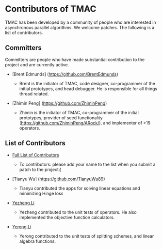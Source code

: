 Contributors of TMAC
=======================
TMAC has been developed by a community of people who are interested in asynchronous parallel algorithms.
We welcome patches. The following is a list of contributors.


Committers
----------
Committers are people who have made substantial contribution to the project and are currently active.

* [Brent Edmunds] (https://github.com/BrentEdmunds)
  - Brent is the initiator of TMAC, code designer, co-programmer of the initial prototypes, and head debugger. He is responsible for all things thread related.

* [Zhimin Peng] (https://github.com/ZhiminPeng)
  - Zhimin is the initiator of TMAC, co-programmer of the initial prototypes, provider of seed functionality (https://github.com/ZhiminPeng/ARock/), and implementer of >15 operators.


List of Contributors
---------------------
* [Full List of Contributors](https://github.com/uclaopt/TMAC/blob/master/CONTRIBUTORS.md)
  - To contributors: please add your name to the list when you submit a patch to the project:)

* [Tianyu Wu] (https://github.com/TianyuWu89)
  - Tianyu contributed the apps for solving linear equations and minimizing Hinge loss

* [Yezheng Li](https://github.com/yezhengli-Mr9)
  - Yezheng contributed to the unit tests of operators. He also implemented the objective function calculators.

* [Yerong Li](https://github.com/YerongLeopard)
  - Yerong contributed to the unit tests of splitting schemes, and linear algebra functions.
